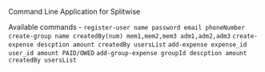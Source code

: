 Command Line Application for Splitwise

Available commands -
`register-user name password email phoneNumber`
`create-group name createdBy(num) mem1,mem2,mem3 adm1,adm2,adm3`
`create-expense descption amount createdBy usersList`
`add-expense expense_id user_id amount PAID/OWED`
`add-group-expense groupId descption amount createdBy usersList`
